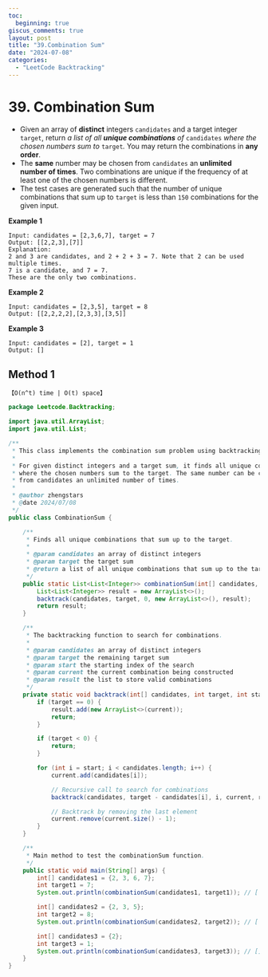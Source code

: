 ```yaml
---
toc:
  beginning: true
giscus_comments: true
layout: post
title: "39.Combination Sum"
date: "2024-07-08"
categories:
  - "LeetCode Backtracking"
---
```


# 39. Combination Sum

- Given an array of **distinct** integers `candidates` and a target integer `target`, return *a list of all **unique combinations** of* `candidates` *where the chosen numbers sum to* `target`*.* You may return the combinations in **any order**.
- The **same** number may be chosen from `candidates` an **unlimited number of times**. Two combinations are unique if the frequency of at least one of the chosen numbers is different.
- The test cases are generated such that the number of unique combinations that sum up to `target` is less than `150` combinations for the given input.

**Example 1**

```
Input: candidates = [2,3,6,7], target = 7
Output: [[2,2,3],[7]]
Explanation:
2 and 3 are candidates, and 2 + 2 + 3 = 7. Note that 2 can be used multiple times.
7 is a candidate, and 7 = 7.
These are the only two combinations.
```

**Example 2**

```
Input: candidates = [2,3,5], target = 8
Output: [[2,2,2,2],[2,3,3],[3,5]]
```

**Example 3**

```
Input: candidates = [2], target = 1
Output: []
```

## Method 1

```tex
【O(n^t) time | O(t) space】
```

```java
package Leetcode.Backtracking;

import java.util.ArrayList;
import java.util.List;

/**
 * This class implements the combination sum problem using backtracking algorithm.
 *
 * For given distinct integers and a target sum, it finds all unique combinations
 * where the chosen numbers sum to the target. The same number can be chosen
 * from candidates an unlimited number of times.
 *
 * @author zhengstars
 * @date 2024/07/08
 */
public class CombinationSum {

    /**
     * Finds all unique combinations that sum up to the target.
     *
     * @param candidates an array of distinct integers
     * @param target the target sum
     * @return a list of all unique combinations that sum up to the target
     */
    public static List<List<Integer>> combinationSum(int[] candidates, int target) {
        List<List<Integer>> result = new ArrayList<>();
        backtrack(candidates, target, 0, new ArrayList<>(), result);
        return result;
    }

    /**
     * The backtracking function to search for combinations.
     *
     * @param candidates an array of distinct integers
     * @param target the remaining target sum
     * @param start the starting index of the search
     * @param current the current combination being constructed
     * @param result the list to store valid combinations
     */
    private static void backtrack(int[] candidates, int target, int start, List<Integer> current, List<List<Integer>> result) {
        if (target == 0) {
            result.add(new ArrayList<>(current));
            return;
        }

        if (target < 0) {
            return;
        }

        for (int i = start; i < candidates.length; i++) {
            current.add(candidates[i]);

            // Recursive call to search for combinations
            backtrack(candidates, target - candidates[i], i, current, result);

            // Backtrack by removing the last element
            current.remove(current.size() - 1);
        }
    }

    /**
     * Main method to test the combinationSum function.
     */
    public static void main(String[] args) {
        int[] candidates1 = {2, 3, 6, 7};
        int target1 = 7;
        System.out.println(combinationSum(candidates1, target1)); // [ [2, 2, 3], [7]]

        int[] candidates2 = {2, 3, 5};
        int target2 = 8;
        System.out.println(combinationSum(candidates2, target2)); // [ [2, 2, 2, 2], [2, 3, 3], [3, 5]]

        int[] candidates3 = {2};
        int target3 = 1;
        System.out.println(combinationSum(candidates3, target3)); // []
    }
}
```

